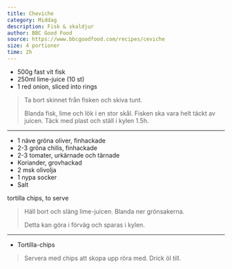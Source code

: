 ```yaml
---
title: Cheviche
category: Middag
description: Fisk & skaldjur
author: BBC Good Food
source: https://www.bbcgoodfood.com/recipes/ceviche
size: 4 portioner
time: 2h
---
```


- 500g fast vit fisk
- 250ml lime-juice (10 st)
- 1 red onion, sliced into rings

> Ta bort skinnet från fisken och skiva tunt.
>
> Blanda fisk, lime och lök i en stor skål. Fisken ska vara helt täckt av juicen. Täck med plast och ställ i kylen 1.5h.

---

- 1 näve gröna oliver, finhackade
- 2-3 gröna chilis, finhackade
- 2-3 tomater, urkärnade och tärnade
- Koriander, grovhackad
- 2 msk olivolja
- 1 nypa socker
- Salt

tortilla chips, to serve

> Häll bort och släng lime-juicen. Blanda ner grönsakerna.
>
> Detta kan göra i förväg och sparas i kylen.

---

- Tortilla-chips

> Servera med chips att skopa upp röra med. Drick öl till.
